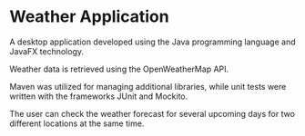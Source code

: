 # Weather Application 

A desktop application developed using the Java programming language and JavaFX technology. 

Weather data is retrieved using the OpenWeatherMap API. 

Maven was utilized for managing additional libraries, while unit tests were written with the frameworks JUnit and Mockito. 

The user can check the weather forecast for several upcoming days for two different locations at the same time.
